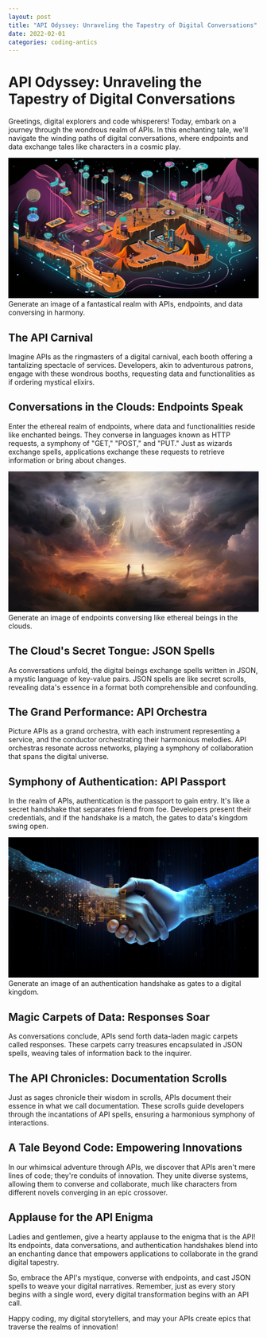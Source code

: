 ```yaml
---
layout: post
title: "API Odyssey: Unraveling the Tapestry of Digital Conversations"
date: 2022-02-01
categories: coding-antics
---
```


# API Odyssey: Unraveling the Tapestry of Digital Conversations

Greetings, digital explorers and code whisperers! Today, embark on a journey through the wondrous realm of APIs. In this enchanting tale, we'll navigate the winding paths of digital conversations, where endpoints and data exchange tales like characters in a cosmic play.

![API Landscape](/assets/images/api_landscape.png)
Generate an image of a fantastical realm with APIs, endpoints, and data conversing in harmony.

## The API Carnival

Imagine APIs as the ringmasters of a digital carnival, each booth offering a tantalizing spectacle of services. Developers, akin to adventurous patrons, engage with these wondrous booths, requesting data and functionalities as if ordering mystical elixirs.

## Conversations in the Clouds: Endpoints Speak

Enter the ethereal realm of endpoints, where data and functionalities reside like enchanted beings. They converse in languages known as HTTP requests, a symphony of "GET," "POST," and "PUT." Just as wizards exchange spells, applications exchange these requests to retrieve information or bring about changes.

![Endpoint Conversations](/assets/images/endpoint_conversations.png)
Generate an image of endpoints conversing like ethereal beings in the clouds.

## The Cloud's Secret Tongue: JSON Spells

As conversations unfold, the digital beings exchange spells written in JSON, a mystic language of key-value pairs. JSON spells are like secret scrolls, revealing data's essence in a format both comprehensible and confounding.

## The Grand Performance: API Orchestra

Picture APIs as a grand orchestra, with each instrument representing a service, and the conductor orchestrating their harmonious melodies. API orchestras resonate across networks, playing a symphony of collaboration that spans the digital universe.

## Symphony of Authentication: API Passport

In the realm of APIs, authentication is the passport to gain entry. It's like a secret handshake that separates friend from foe. Developers present their credentials, and if the handshake is a match, the gates to data's kingdom swing open.

![API Authentication](/assets/images/api_authentication.png)
Generate an image of an authentication handshake as gates to a digital kingdom.

## Magic Carpets of Data: Responses Soar

As conversations conclude, APIs send forth data-laden magic carpets called responses. These carpets carry treasures encapsulated in JSON spells, weaving tales of information back to the inquirer.

## The API Chronicles: Documentation Scrolls

Just as sages chronicle their wisdom in scrolls, APIs document their essence in what we call documentation. These scrolls guide developers through the incantations of API spells, ensuring a harmonious symphony of interactions.

## A Tale Beyond Code: Empowering Innovations

In our whimsical adventure through APIs, we discover that APIs aren't mere lines of code; they're conduits of innovation. They unite diverse systems, allowing them to converse and collaborate, much like characters from different novels converging in an epic crossover.

## Applause for the API Enigma

Ladies and gentlemen, give a hearty applause to the enigma that is the API! Its endpoints, data conversations, and authentication handshakes blend into an enchanting dance that empowers applications to collaborate in the grand digital tapestry.

So, embrace the API's mystique, converse with endpoints, and cast JSON spells to weave your digital narratives. Remember, just as every story begins with a single word, every digital transformation begins with an API call.

Happy coding, my digital storytellers, and may your APIs create epics that traverse the realms of innovation!
